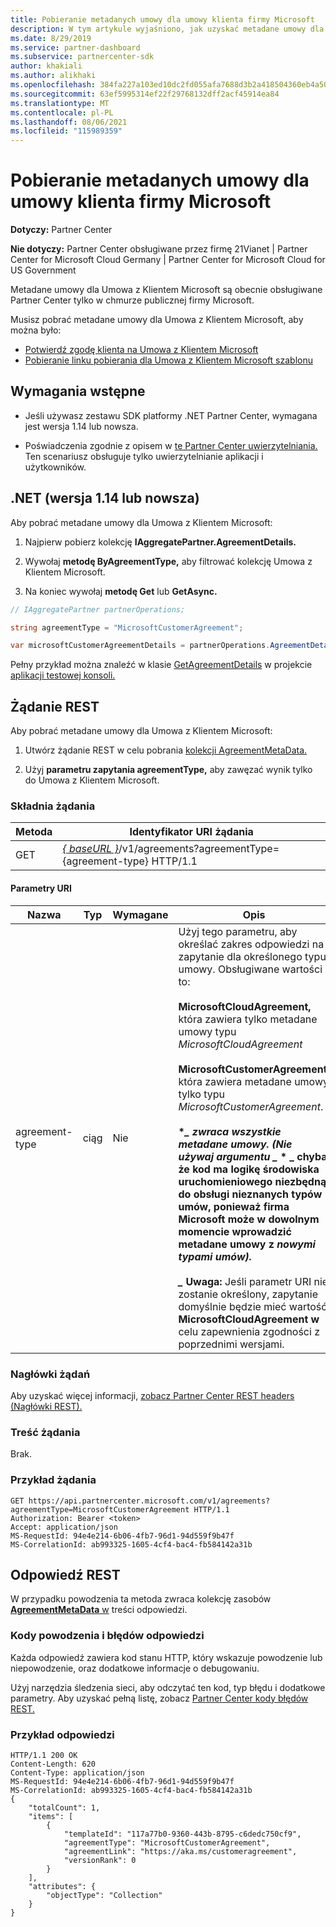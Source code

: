 ```yaml
---
title: Pobieranie metadanych umowy dla umowy klienta firmy Microsoft
description: W tym artykule wyjaśniono, jak uzyskać metadane umowy dla Umowa z Klientem Microsoft.
ms.date: 8/29/2019
ms.service: partner-dashboard
ms.subservice: partnercenter-sdk
author: khakiali
ms.author: alikhaki
ms.openlocfilehash: 384fa227a103ed10dc2fd055afa7688d3b2a418504360eb4a5025615cf2a4f67
ms.sourcegitcommit: 63ef5995314ef22f29768132dff2acf45914ea84
ms.translationtype: MT
ms.contentlocale: pl-PL
ms.lasthandoff: 08/06/2021
ms.locfileid: "115989359"
---
```

# <a name="get-agreement-metadata-for-the-microsoft-customer-agreement"></a>Pobieranie metadanych umowy dla umowy klienta firmy Microsoft

**Dotyczy:** Partner Center

**Nie dotyczy:** Partner Center obsługiwane przez firmę 21Vianet | Partner Center for Microsoft Cloud Germany | Partner Center for Microsoft Cloud for US Government

Metadane umowy dla Umowa z Klientem Microsoft są obecnie obsługiwane Partner Center tylko w chmurze publicznej firmy Microsoft.

Musisz pobrać metadane umowy dla Umowa z Klientem Microsoft, aby można było:

- [Potwierdź zgodę klienta na Umowa z Klientem Microsoft](./confirm-customer-consent-customer-agreement.md)
- [Pobieranie linku pobierania dla Umowa z Klientem Microsoft szablonu](./download-customer-agreement-template.md)

## <a name="prerequisites"></a>Wymagania wstępne

- Jeśli używasz zestawu SDK platformy .NET Partner Center, wymagana jest wersja 1.14 lub nowsza.

- Poświadczenia zgodnie z opisem w [te Partner Center uwierzytelniania.](./partner-center-authentication.md) Ten scenariusz obsługuje tylko uwierzytelnianie aplikacji i użytkowników.

## <a name="net-version-114-or-newer"></a>.NET (wersja 1.14 lub nowsza)

Aby pobrać metadane umowy dla Umowa z Klientem Microsoft:

1. Najpierw pobierz kolekcję **IAggregatePartner.AgreementDetails.**

2. Wywołaj **metodę ByAgreementType,** aby filtrować kolekcję Umowa z Klientem Microsoft.

3. Na koniec wywołaj **metodę Get** lub **GetAsync.**

```csharp
// IAggregatePartner partnerOperations;

string agreementType = "MicrosoftCustomerAgreement";

var microsoftCustomerAgreementDetails = partnerOperations.AgreementDetails.ByAgreementType(agreementType).Get().Items.Single();
```

Pełny przykład można znaleźć w klasie [GetAgreementDetails](https://github.com/PartnerCenterSamples/Partner-Center-SDK-Samples/blob/master/Source/Partner%20Center%20SDK%20Samples/Agreements/GetAgreementDetails.cs) w projekcie [aplikacji testowej konsoli.](https://github.com/PartnerCenterSamples/Partner-Center-SDK-Samples)

## <a name="rest-request"></a>Żądanie REST

Aby pobrać metadane umowy dla Umowa z Klientem Microsoft:

1. Utwórz żądanie REST w celu pobrania [kolekcji AgreementMetaData.](./agreement-metadata-resources.md)

2. Użyj **parametru zapytania agreementType,** aby zawęzać wynik tylko do Umowa z Klientem Microsoft.

### <a name="request-syntax"></a>Składnia żądania

| Metoda | Identyfikator URI żądania                                                         |
|--------|---------------------------------------------------------------------|
| GET    | [*\{ baseURL \}*](partner-center-rest-urls.md)/v1/agreements?agreementType={agreement-type} HTTP/1.1 |

#### <a name="uri-parameters"></a>Parametry URI

| Nazwa                   | Typ     | Wymagane | Opis                                                             |
|------------------------|----------|----------|-------------------------------------------------------------------------|
| agreement-type | ciąg | Nie | Użyj tego parametru, aby określać zakres odpowiedzi na zapytanie dla określonego typu umowy. Obsługiwane wartości to: <br/><br/>**MicrosoftCloudAgreement,** która zawiera tylko metadane umowy typu *MicrosoftCloudAgreement*<br/><br/>**MicrosoftCustomerAgreement,** która zawiera metadane umowy tylko typu *MicrosoftCustomerAgreement*.<br/><br/>**\**_ zwraca wszystkie metadane umowy. (Nie używaj argumentu _* \* _ chyba że kod ma logikę środowiska uruchomieniowego niezbędną do obsługi nieznanych typów umów, ponieważ firma Microsoft może w dowolnym momencie wprowadzić metadane umowy z *nowymi typami umów). <br/> <br/> _* Uwaga:** Jeśli parametr URI nie zostanie określony, zapytanie domyślnie będzie mieć wartość **MicrosoftCloudAgreement w** celu zapewnienia zgodności z poprzednimi wersjami.  |

### <a name="request-headers"></a>Nagłówki żądań

Aby uzyskać więcej informacji, [zobacz Partner Center REST headers (Nagłówki REST).](headers.md)

### <a name="request-body"></a>Treść żądania

Brak.

### <a name="request-example"></a>Przykład żądania

```http
GET https://api.partnercenter.microsoft.com/v1/agreements?agreementType=MicrosoftCustomerAgreement HTTP/1.1
Authorization: Bearer <token>
Accept: application/json
MS-RequestId: 94e4e214-6b06-4fb7-96d1-94d559f9b47f
MS-CorrelationId: ab993325-1605-4cf4-bac4-fb584142a31b
```

## <a name="rest-response"></a>Odpowiedź REST

W przypadku powodzenia ta metoda zwraca kolekcję zasobów [ **AgreementMetaData** w](./agreement-metadata-resources.md) treści odpowiedzi.

### <a name="response-success-and-error-codes"></a>Kody powodzenia i błędów odpowiedzi

Każda odpowiedź zawiera kod stanu HTTP, który wskazuje powodzenie lub niepowodzenie, oraz dodatkowe informacje o debugowaniu.

Użyj narzędzia śledzenia sieci, aby odczytać ten kod, typ błędu i dodatkowe parametry. Aby uzyskać pełną listę, zobacz [Partner Center kody błędów REST.](error-codes.md)

### <a name="response-example"></a>Przykład odpowiedzi

```http
HTTP/1.1 200 OK
Content-Length: 620
Content-Type: application/json
MS-RequestId: 94e4e214-6b06-4fb7-96d1-94d559f9b47f
MS-CorrelationId: ab993325-1605-4cf4-bac4-fb584142a31b
{
    "totalCount": 1,
    "items": [
        {
            "templateId": "117a77b0-9360-443b-8795-c6dedc750cf9",
            "agreementType": "MicrosoftCustomerAgreement",
            "agreementLink": "https://aka.ms/customeragreement",
            "versionRank": 0
        }
    ],
    "attributes": {
        "objectType": "Collection"
    }
}
```
